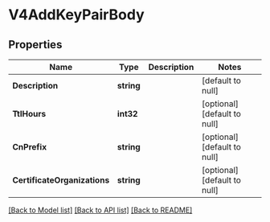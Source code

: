 # V4AddKeyPairBody

## Properties
Name | Type | Description | Notes
------------ | ------------- | ------------- | -------------
**Description** | **string** |  | [default to null]
**TtlHours** | **int32** |  | [optional] [default to null]
**CnPrefix** | **string** |  | [optional] [default to null]
**CertificateOrganizations** | **string** |  | [optional] [default to null]

[[Back to Model list]](../README.md#documentation-for-models) [[Back to API list]](../README.md#documentation-for-api-endpoints) [[Back to README]](../README.md)


